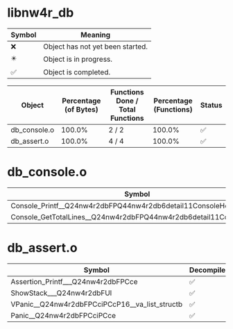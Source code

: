 # libnw4r_db
| Symbol | Meaning 
| ------------- | ------------- 
| :x: | Object has not yet been started. 
| :eight_pointed_black_star: | Object is in progress. 
| :white_check_mark: | Object is completed. 


| Object | Percentage (of Bytes) | Functions Done / Total Functions | Percentage (Functions) | Status 
| ------------- | ------------- | ------------- | ------------- | ------------- 
| db_console.o | 100.0% | 2 / 2 | 100.0% | :white_check_mark: 
| db_assert.o | 100.0% | 4 / 4 | 100.0% | :white_check_mark: 


# db_console.o
| Symbol | Decompiled? |
| ------------- | ------------- |
| Console_Printf__Q24nw4r2dbFPQ44nw4r2db6detail11ConsoleHeadPCce | :white_check_mark: |
| Console_GetTotalLines__Q24nw4r2dbFPQ44nw4r2db6detail11ConsoleHead | :white_check_mark: |


# db_assert.o
| Symbol | Decompiled? |
| ------------- | ------------- |
| Assertion_Printf___Q24nw4r2dbFPCce | :white_check_mark: |
| ShowStack___Q24nw4r2dbFUl | :white_check_mark: |
| VPanic__Q24nw4r2dbFPCciPCcP16__va_list_structb | :white_check_mark: |
| Panic__Q24nw4r2dbFPCciPCce | :white_check_mark: |


